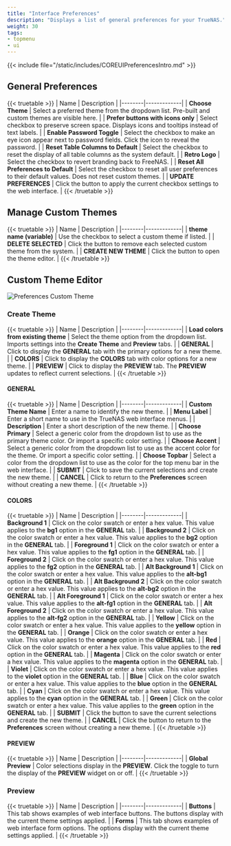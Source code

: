 ```yaml
---
title: "Interface Preferences"
description: "Displays a list of general preferences for your TrueNAS."
weight: 30
tags:
- topmenu
- ui
---
```


{{< include file="/static/includes/COREUIPreferencesIntro.md" >}}

## General Preferences

{{< truetable >}}
| Name | Description |
|--------|-------------|
| **Choose Theme** | Select a preferred theme from the dropdown list. Pre-built and custom themes are visible here. |
| **Prefer buttons with icons only** | Select checkbox to preserve screen space. Displays icons and tooltips instead of text labels. |
| **Enable Password Toggle** | Select the checkbox to make an eye icon appear next to password fields. Click the icon to reveal the password. |
| **Reset Table Columns to Default** | Select the checkbox to reset the display of all table columns as the system default. |
| **Retro Logo** | Select the checkbox to revert branding back to FreeNAS. |
| **Reset All Preferences to Default** | Select the checkbox to reset all user preferences to their default values. Does not reset custom themes. |
| **UPDATE PREFERENCES** | Click the button to apply the current checkbox settings to the web interface. |
{{< /truetable >}}

## Manage Custom Themes

{{< truetable >}}
| Name | Description |
|--------|-------------|
| **theme name (variable)** | Use the checkbox to select a custom theme if listed. |
| **DELETE SELECTED** | Click the button to remove each selected custom theme from the system. |
| **CREATE NEW THEME** | Click the button to open the theme editor. |
{{< /truetable >}}

## Custom Theme Editor

![Preferences Custom Theme](/images/CORE/Settings/PreferencesCustomTheme.png "Custom UI Theme")

### Create Theme

{{< truetable >}}
| Name | Description |
|--------|-------------|
| **Load colors from existing theme** | Select the theme option from the dropdown list. Imports settings into the **Create Theme** and **Preview** tabs. |
| **GENERAL** | Click to display the **GENERAL** tab with the primary options for a new theme. |
| **COLORS** | Click to display the **COLORS** tab with color options for a new theme. |
| **PREVIEW** | Click to display the **PREVIEW** tab. The **PREVIEW** updates to reflect current selections. |
{{< /truetable >}}

#### GENERAL

{{< truetable >}}
| Name | Description |
|--------|-------------|
| **Custom Theme Name** | Enter a name to identify the new theme. |
| **Menu Label** | Enter a short name to use in the TrueNAS web interface menus. |
| **Description** | Enter a short description of the new theme. |
| **Choose Primary** | Select a generic color from the dropdown list to use as the primary theme color. Or import a specific color setting. |
| **Choose Accent** | Select a generic color from the dropdown list to use as the accent color for the theme. Or import a specific color setting. |
| **Choose Topbar** | Select a color from the dropdown list to use as the color for the top menu bar in the web interface. |
| **SUBMIT** | Click to save the current selections and create the new theme. |
| **CANCEL** | Click to return to the **Preferences** screen without creating a new theme. |
{{< /truetable >}}

#### COLORS

{{< truetable >}}
| Name | Description |
|--------|-------------|
| **Background 1** | Click on the color swatch or enter a hex value. This value applies to the **bg1** option in the **GENERAL** tab. |
| **Background 2** | Click on the color swatch or enter a hex value. This value applies to the **bg2** option in the **GENERAL** tab. |
| **Foreground 1** | Click on the color swatch or enter a hex value. This value applies to the **fg1** option in the **GENERAL** tab. |
| **Foreground 2** | Click on the color swatch or enter a hex value. This value applies to the **fg2** option in the **GENERAL** tab. |
| **Alt Background 1** | Click on the color swatch or enter a hex value. This value applies to the **alt-bg1** option in the **GENERAL** tab. |
| **Alt Background 2** | Click on the color swatch or enter a hex value. This value applies to the **alt-bg2** option in the **GENERAL** tab. |
| **Alt Foreground 1** | Click on the color swatch or enter a hex value. This value applies to the **alt-fg1** option in the **GENERAL** tab. |
| **Alt Foreground 2** | Click on the color swatch or enter a hex value. This value applies to the **alt-fg2** option in the **GENERAL** tab. |
| **Yellow** | Click on the color swatch or enter a hex value. This value applies to the **yellow** option in the **GENERAL** tab. |
| **Orange** | Click on the color swatch or enter a hex value. This value applies to the **orange** option in the **GENERAL** tab. |
| **Red** | Click on the color swatch or enter a hex value. This value applies to the **red** option in the **GENERAL** tab. |
| **Magenta** | Click on the color swatch or enter a hex value. This value applies to the **magenta** option in the **GENERAL** tab. |
| **Violet** | Click on the color swatch or enter a hex value. This value applies to the **violet** option in the **GENERAL** tab. |
| **Blue** | Click on the color swatch or enter a hex value. This value applies to the **blue** option in the **GENERAL** tab. |
| **Cyan** | Click on the color swatch or enter a hex value. This value applies to the **cyan** option in the **GENERAL** tab. |
| **Green** | Click on the color swatch or enter a hex value. This value applies to the **green** option in the **GENERAL** tab. |
| **SUBMIT** | Click the button to save the current selections and create the new theme. |
| **CANCEL** | Click the button to return to the **Preferences** screen without creating a new theme. |
{{< /truetable >}}

#### PREVIEW

{{< truetable >}}
| Name | Description |
|--------|-------------|
| **Global Preview** | Color selections display in the **PREVIEW**. Click the toggle to turn the display of the **PREVIEW** widget on or off. |
{{< /truetable >}}

### Preview

{{< truetable >}}
| Name | Description |
|--------|-------------|
| **Buttons** | This tab shows examples of web interface buttons. The buttons display with the current theme settings applied. |
| **Forms** | This tab shows examples of web interface form options. The options display with the current theme settings applied. |
{{< /truetable >}}
